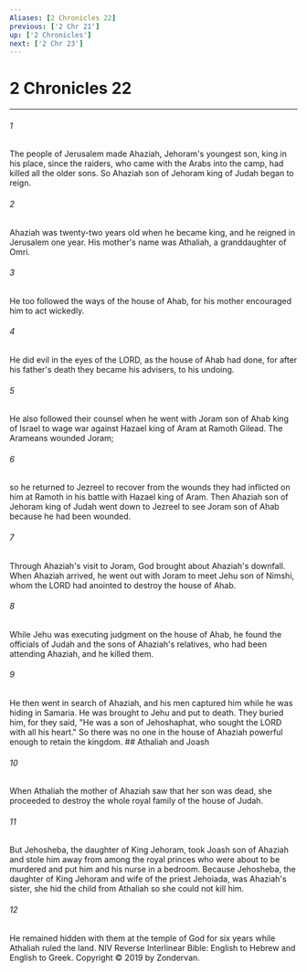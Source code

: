 ```yaml
---
Aliases: [2 Chronicles 22]
previous: ['2 Chr 21']
up: ['2 Chronicles']
next: ['2 Chr 23']
---
```

# 2 Chronicles 22

***


###### 1 
The people of Jerusalem made Ahaziah, Jehoram's youngest son, king in his place, since the raiders, who came with the Arabs into the camp, had killed all the older sons. So Ahaziah son of Jehoram king of Judah began to reign. 

###### 2 
Ahaziah was twenty-two years old when he became king, and he reigned in Jerusalem one year. His mother's name was Athaliah, a granddaughter of Omri. 

###### 3 
He too followed the ways of the house of Ahab, for his mother encouraged him to act wickedly. 

###### 4 
He did evil in the eyes of the LORD, as the house of Ahab had done, for after his father's death they became his advisers, to his undoing. 

###### 5 
He also followed their counsel when he went with Joram son of Ahab king of Israel to wage war against Hazael king of Aram at Ramoth Gilead. The Arameans wounded Joram; 

###### 6 
so he returned to Jezreel to recover from the wounds they had inflicted on him at Ramoth in his battle with Hazael king of Aram. Then Ahaziah son of Jehoram king of Judah went down to Jezreel to see Joram son of Ahab because he had been wounded. 

###### 7 
Through Ahaziah's visit to Joram, God brought about Ahaziah's downfall. When Ahaziah arrived, he went out with Joram to meet Jehu son of Nimshi, whom the LORD had anointed to destroy the house of Ahab. 

###### 8 
While Jehu was executing judgment on the house of Ahab, he found the officials of Judah and the sons of Ahaziah's relatives, who had been attending Ahaziah, and he killed them. 

###### 9 
He then went in search of Ahaziah, and his men captured him while he was hiding in Samaria. He was brought to Jehu and put to death. They buried him, for they said, "He was a son of Jehoshaphat, who sought the LORD with all his heart." So there was no one in the house of Ahaziah powerful enough to retain the kingdom. ## Athaliah and Joash 

###### 10 
When Athaliah the mother of Ahaziah saw that her son was dead, she proceeded to destroy the whole royal family of the house of Judah. 

###### 11 
But Jehosheba, the daughter of King Jehoram, took Joash son of Ahaziah and stole him away from among the royal princes who were about to be murdered and put him and his nurse in a bedroom. Because Jehosheba, the daughter of King Jehoram and wife of the priest Jehoiada, was Ahaziah's sister, she hid the child from Athaliah so she could not kill him. 

###### 12 
He remained hidden with them at the temple of God for six years while Athaliah ruled the land. NIV Reverse Interlinear Bible: English to Hebrew and English to Greek. Copyright © 2019 by Zondervan.
